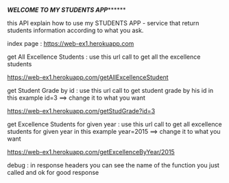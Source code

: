 ***********************************************WELCOME TO MY STUDENTS APP*****************************************************

this API explain how to use my STUDENTS APP - service that return students information according to what you ask.

index page : 
https://web-ex1.herokuapp.com

get All Excellence Students : use this url call to get all the excellence students

https://web-ex1.herokuapp.com/getAllExcellenceStudent

get Student Grade by id  : use this url call to get student grade by his id 
in this example id=3 ==> change it to what you want

https://web-ex1.herokuapp.com/getStudGrade?id=3

get Excellence Students for given year  : use this url call to get all excellence students for given year 
in this example year=2015 ==> change it to what you want

https://web-ex1.herokuapp.com/getExcellenceByYear/2015

debug : in response headers you can see the name of the function you just called and ok for good response
